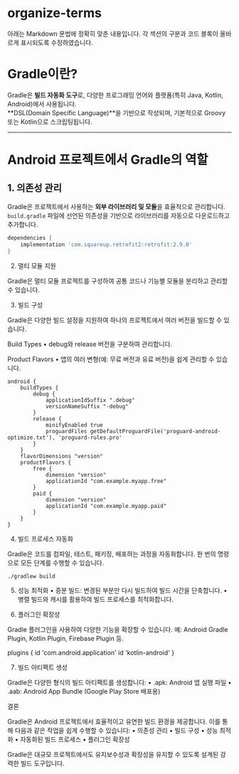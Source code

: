 # organize-terms

아래는 Markdown 문법에 정확히 맞춘 내용입니다. 각 섹션의 구분과 코드 블록이 올바르게 표시되도록 수정하였습니다.

# Gradle이란?
Gradle은 **빌드 자동화 도구**로, 다양한 프로그래밍 언어와 플랫폼(특히 Java, Kotlin, Android)에서 사용됩니다.  
**DSL(Domain Specific Language)**을 기반으로 작성되며, 기본적으로 Groovy 또는 Kotlin으로 스크립팅됩니다.

---

# Android 프로젝트에서 Gradle의 역할

## 1. 의존성 관리
Gradle은 프로젝트에서 사용하는 **외부 라이브러리 및 모듈**을 효율적으로 관리합니다.  
`build.gradle` 파일에 선언된 의존성을 기반으로 라이브러리를 자동으로 다운로드하고 추가합니다.

```groovy
dependencies {
    implementation 'com.squareup.retrofit2:retrofit:2.9.0'
}
```

2. 멀티 모듈 지원

Gradle은 멀티 모듈 프로젝트를 구성하여 공통 코드나 기능별 모듈을 분리하고 관리할 수 있습니다.

3. 빌드 구성

Gradle은 다양한 빌드 설정을 지원하여 하나의 프로젝트에서 여러 버전을 빌드할 수 있습니다.

Build Types
	•	debug와 release 버전을 구분하여 관리합니다.

Product Flavors
	•	앱의 여러 변형(예: 무료 버전과 유료 버전)을 쉽게 관리할 수 있습니다.

```
android {
    buildTypes {
        debug {
            applicationIdSuffix ".debug"
            versionNameSuffix "-debug"
        }
        release {
            minifyEnabled true
            proguardFiles getDefaultProguardFile('proguard-android-optimize.txt'), 'proguard-rules.pro'
        }
    }
    flavorDimensions "version"
    productFlavors {
        free {
            dimension "version"
            applicationId "com.example.myapp.free"
        }
        paid {
            dimension "version"
            applicationId "com.example.myapp.paid"
        }
    }
}
```

4. 빌드 프로세스 자동화

Gradle은 코드를 컴파일, 테스트, 패키징, 배포하는 과정을 자동화합니다.
한 번의 명령으로 모든 단계를 수행할 수 있습니다.
```
./gradlew build
```
5. 성능 최적화
	•	증분 빌드: 변경된 부분만 다시 빌드하여 빌드 시간을 단축합니다.
	•	병렬 빌드와 캐시를 활용하여 빌드 프로세스를 최적화합니다.

6. 플러그인 확장성

Gradle 플러그인을 사용하여 다양한 기능을 확장할 수 있습니다.
예: Android Gradle Plugin, Kotlin Plugin, Firebase Plugin 등.

plugins {
    id 'com.android.application'
    id 'kotlin-android'
}

7. 빌드 아티팩트 생성

Gradle은 다양한 형식의 빌드 아티팩트를 생성합니다:
	•	.apk: Android 앱 실행 파일
	•	.aab: Android App Bundle (Google Play Store 배포용)

결론

Gradle은 Android 프로젝트에서 효율적이고 유연한 빌드 환경을 제공합니다.
이를 통해 다음과 같은 작업을 쉽게 수행할 수 있습니다:
	•	의존성 관리
	•	빌드 구성
	•	성능 최적화
	•	자동화된 빌드 프로세스
	•	플러그인 확장성

Gradle은 대규모 프로젝트에서도 유지보수성과 확장성을 유지할 수 있도록 설계된 강력한 빌드 도구입니다.
